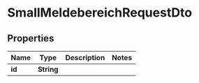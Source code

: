 

# SmallMeldebereichRequestDto


## Properties

| Name | Type | Description | Notes |
|------------ | ------------- | ------------- | -------------|
|**id** | **String** |  |  |



